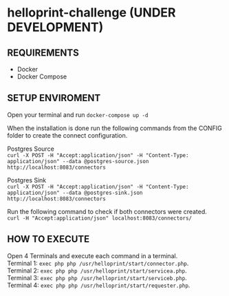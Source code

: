 # helloprint-challenge (UNDER DEVELOPMENT)

## REQUIREMENTS
- Docker
- Docker Compose

## SETUP ENVIROMENT  
Open your terminal and run `docker-compose up -d`  

When the installation is done run the following commands from the CONFIG folder to create the connect configuration.

Postgres Source  
`curl -X POST -H "Accept:application/json" -H "Content-Type: application/json" --data @postgres-source.json http://localhost:8083/connectors`  

Postgres Sink  
`curl -X POST -H "Accept:application/json" -H "Content-Type: application/json" --data @postgres-sink.json http://localhost:8083/connectors`  

Run the following command to check if both connectors were created.  
`curl -H "Accept:application/json" localhost:8083/connectors/`  

## HOW TO EXECUTE
Open 4 Terminals and execute each command in a terminal.  
Terminal 1: `exec php php /usr/helloprint/start/connector.php`.  
Terminal 2: `exec php php /usr/helloprint/start/servicea.php`.  
Terminal 3: `exec php php /usr/helloprint/start/serviceb.php`.  
Terminal 4: `exec php php /usr/helloprint/start/requester.php`.  
